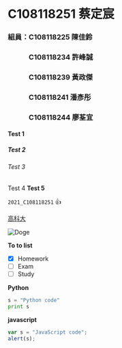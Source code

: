# C108118251 蔡定宸

### 組員：C108118225 陳佳鈴
### 　　　C108118234 許峰誠
### 　　　C108118239 黃政傑
### 　　　C108118241 潘彥彤
### 　　　C108118244 廖荃宜

#### Test 1

##### Test 2

###### Test 3

Test 4 **Test 5** 

`2021_C108118251` 👍

[高科大](https://www.nkust.edu.tw/)

![Doge](https://raw.githubusercontent.com/neil96103/C108118251_0928/8629a21f35501c450ddb2f6dfd90b0162527a054/doge.jpg "Doge")

**To to list**
- [X] Homework
- [ ] Exam
- [ ] Study

**Python**
```python
s = "Python code"
print s
```
**javascript**
```js
var s = "JavaScript code";
alert(s);
```
